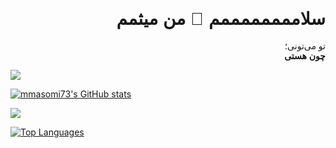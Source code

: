 <h1 dir="rtl" style="font-family: 'Vazir', sans-serif;">سلاممممممممم 👋 من میثمم</h1> 

<p dir="rtl" style="font-family: 'Vazir', sans-serif;">
تو می‌تونی؛ 
<br/>
<b>چون هستی</b>
</p>

<a href="https://www.github.com/mmasomi73" target="_blank" rel="noreferrer"><img
src="https://img.shields.io/github/followers/mmasomi73?logo=github&style=for-the-badge&color=0891b2&labelColor=1c1917" /></a>



<a href="http://www.github.com/mmasomi73"><img src="https://github-readme-stats.vercel.app/api?username=mmasomi73&show_icons=true&hide=&count_private=true&title_color=0891b2&text_color=ffffff&icon_color=0891b2&bg_color=1c1917&hide_border=true&show_icons=true" alt="mmasomi73's GitHub stats" /></a>

<a href="http://www.github.com/mmasomi73"><img src="https://github-readme-streak-stats.herokuapp.com/?user=mmasomi73&stroke=ffffff&background=1c1917&ring=0891b2&fire=0891b2&currStreakNum=ffffff&currStreakLabel=0891b2&sideNums=ffffff&sideLabels=ffffff&dates=ffffff&hide_border=true" /></a>

<a href="https://github.com/mmasomi73" align="left"><img src="https://github-readme-stats.vercel.app/api/top-langs/?username=mmasomi73&langs_count=10&title_color=0891b2&text_color=ffffff&icon_color=0891b2&bg_color=1c1917&hide_border=true&locale=en&custom_title=Top%20%Languages" alt="Top Languages" /></a>
